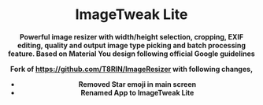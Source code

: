
<h1 align="center">ImageTweak Lite</h1>


<h4 align="center">Powerful image resizer with width/height selection, cropping, EXIF editing, quality and output image type picking and batch processing feature. Based on Material You design following official Google guidelines

Fork of https://github.com/T8RIN/ImageResizer with following changes,
- Removed Star emoji in main screen
- Renamed App to ImageTweak Lite

</h4>
